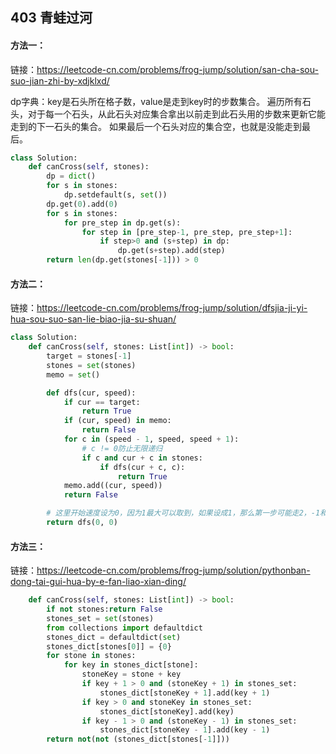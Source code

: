 ## 403 青蛙过河

#### 方法一：

链接：https://leetcode-cn.com/problems/frog-jump/solution/san-cha-sou-suo-jian-zhi-by-xdjklxd/

dp字典：key是石头所在格子数，value是走到key时的步数集合。
遍历所有石头，对于每一个石头，从此石头对应集合拿出以前走到此石头用的步数来更新它能走到的下一石头的集合。
如果最后一个石头对应的集合空，也就是没能走到最后。

```python
class Solution:
    def canCross(self, stones):
        dp = dict()
        for s in stones:
            dp.setdefault(s, set())
        dp.get(0).add(0)
        for s in stones:
            for pre_step in dp.get(s):
                for step in [pre_step-1, pre_step, pre_step+1]:
                    if step>0 and (s+step) in dp:
                        dp.get(s+step).add(step)
        return len(dp.get(stones[-1])) > 0
```



#### 方法二：

链接：https://leetcode-cn.com/problems/frog-jump/solution/dfsjia-ji-yi-hua-sou-suo-san-lie-biao-jia-su-shuan/

```python
class Solution:
    def canCross(self, stones: List[int]) -> bool:
        target = stones[-1]
        stones = set(stones)
        memo = set()

        def dfs(cur, speed):
            if cur == target:
                return True
            if (cur, speed) in memo:
                return False
            for c in (speed - 1, speed, speed + 1):
                # c != 0防止无限递归
                if c and cur + c in stones:
                    if dfs(cur + c, c):
                        return True
            memo.add((cur, speed))
            return False

        # 这里开始速度设为0，因为1最大可以取到，如果设成1，那么第一步可能走2，-1和0都不可能走
        return dfs(0, 0)
```



#### 方法三：

链接：https://leetcode-cn.com/problems/frog-jump/solution/pythonban-dong-tai-gui-hua-by-e-fan-liao-xian-ding/

```python
    def canCross(self, stones: List[int]) -> bool:
        if not stones:return False
        stones_set = set(stones)
        from collections import defaultdict
        stones_dict = defaultdict(set)
        stones_dict[stones[0]] = {0}
        for stone in stones:
            for key in stones_dict[stone]:
                stoneKey = stone + key
                if key + 1 > 0 and (stoneKey + 1) in stones_set:
                    stones_dict[stoneKey + 1].add(key + 1)
                if key > 0 and stoneKey in stones_set:
                    stones_dict[stoneKey].add(key)
                if key - 1 > 0 and (stoneKey - 1) in stones_set:
                    stones_dict[stoneKey - 1].add(key - 1)
        return not(not (stones_dict[stones[-1]]))
```


